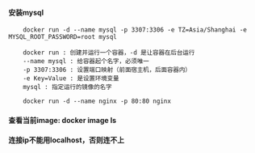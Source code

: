 #### 安装mysql
```
    docker run -d --name mysql -p 3307:3306 -e TZ=Asia/Shanghai -e MYSQL_ROOT_PASSWORD=root mysql

    docker run : 创建并运行一个容器，-d 是让容器在后台运行
    --name mysql : 给容器起个名字，必须唯一
    -p 3307:3306 : 设置端口映射（前面宿主机，后面容器内）
    -e Key=Value : 是设置环境变量
    mysql : 指定运行的镜像的名字

    docker run -d --name nginx -p 80:80 nginx
```

#### 查看当前image:      docker image ls
#### 连接ip不能用localhost，否则连不上
